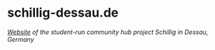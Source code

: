 # schillig-dessau.de

_[Website](https://schillig-dessau.de) of the student-run community hub project Schillig in Dessau, Germany_
